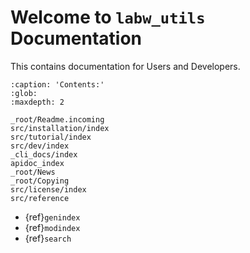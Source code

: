 # Welcome to `labw_utils` Documentation

This contains documentation for Users and Developers.

```{toctree}
:caption: 'Contents:'
:glob:
:maxdepth: 2

_root/Readme.incoming
src/installation/index
src/tutorial/index
src/dev/index
_cli_docs/index
apidoc_index
_root/News
_root/Copying
src/license/index
src/reference
```

- {ref}`genindex`
- {ref}`modindex`
- {ref}`search`
